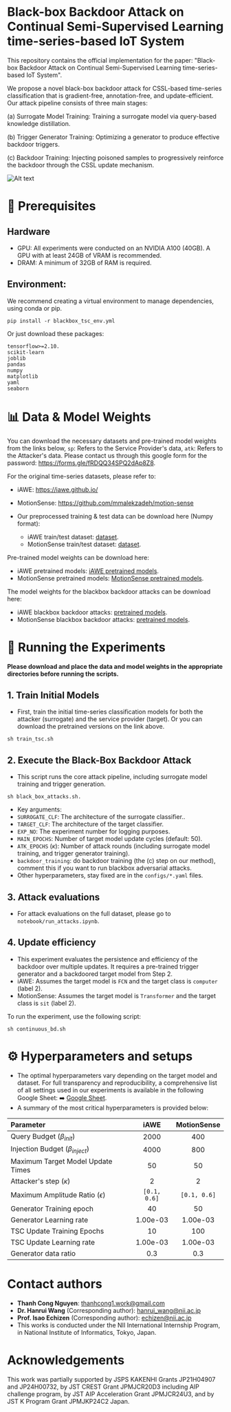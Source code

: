 # Black-box Backdoor Attack on Continual Semi-Supervised Learning time-series-based IoT System

This repository contains the official implementation for the paper: "Black-box Backdoor Attack on Continual Semi-Supervised Learning time-series-based IoT System".

We propose a novel black-box backdoor attack for CSSL-based time-series classification that is gradient-free, annotation-free, and update-efficient. Our attack pipeline consists of three main stages:

(a) Surrogate Model Training: Training a surrogate model via query-based knowledge distillation.

(b) Trigger Generator Training: Optimizing a generator to produce effective backdoor triggers.

(c) Backdoor Training: Injecting poisoned samples to progressively reinforce the backdoor through the CSSL update mechanism.

![Alt text](images/Methodology.png)

# 🔧 Prerequisites

## Hardware

- GPU: All experiments were conducted on an NVIDIA A100 (40GB). A GPU with at least 24GB of VRAM is recommended.
- DRAM: A minimum of 32GB of RAM is required.

## Environment:

We recommend creating a virtual environment to manage dependencies, using conda or pip.

```console
pip install -r blackbox_tsc_env.yml
```

Or just download these packages:

```console
tensorflow>=2.10.
scikit-learn
joblib
pandas
numpy
matplotlib
yaml
seaborn
```

# 📊 Data & Model Weights

You can download the necessary datasets and pre-trained model weights from the links below, ``sp``: Refers to the Service Provider's data, ``atk``: Refers to the Attacker's data. Please contact us through this google form for the password: https://forms.gle/fRDQQ34SPQ2dAp8Z8. 

For the original time-series datasets, please refer to:
  - iAWE: https://iawe.github.io/
  - MotionSense: https://github.com/mmalekzadeh/motion-sense

- Our preprocessed training & test data can be download here (Numpy format):
  - iAWE train/test dataset: [dataset](https://tngnemo-my.sharepoint.com/:u:/g/personal/levels1912_tngnemo_onmicrosoft_com/EVmT9-YHRHhChJxX4izF3hcB4n72DMPABAKbSI7DWX-Q9Q?e=yXacW9).
  - MotionSense train/test dataset: [dataset](https://tngnemo-my.sharepoint.com/:u:/g/personal/levels1912_tngnemo_onmicrosoft_com/EeslKSYLfWBHvLa6lLbFS9cB3KKqqXpfMA1YuWlGOUK4Og?e=dF0heC).

Pre-trained model weights can be download here:
- iAWE pretrained models: [iAWE pretrained models](https://tngnemo-my.sharepoint.com/:u:/g/personal/levels1912_tngnemo_onmicrosoft_com/EQi0fD0MXLdDsGsagxMQibwBHlKa25dp6XPINiCmK3Zo3Q?e=zdCRXq).
- MotionSense pretrained models: [MotionSense pretrained models](https://tngnemo-my.sharepoint.com/:u:/g/personal/levels1912_tngnemo_onmicrosoft_com/EUe7Oek1ZHRNr9xUfUbv3BsBAhrqwKNjyQPTByWp32zA6g?e=XvAAq2).

The model weights for the blackbox backdoor attacks can be download here:
- iAWE blackbox backdoor attacks: [pretrained models](https://tngnemo-my.sharepoint.com/:u:/g/personal/levels1912_tngnemo_onmicrosoft_com/EeJo2SQ7YVdGj5ZzPTeTqKYBqYYFFpqymcQImOMDoVy4_g?e=0VZ8Us).
- MotionSense blackbox backdoor attacks: [pretrained models](https://tngnemo-my.sharepoint.com/:u:/g/personal/levels1912_tngnemo_onmicrosoft_com/EWDSSiEBCvxKigYu2UWACq4BzOvlXnyIBcF1NLuuNEYzyQ?e=Y15tfb).

# 🚀 Running the Experiments

**Please download and place the data and model weights in the appropriate directories before running the scripts.**

## 1. Train Initial Models

- First, train the initial time-series classification models for both the attacker (surrogate) and the service provider (target). Or you can download the pretrained versions on the link above.

```console
sh train_tsc.sh
```

## 2. Execute the Black-Box Backdoor Attack

- This script runs the core attack pipeline, including surrogate model training and trigger generation.

```console
sh black_box_attacks.sh.
```

- Key arguments:
- ``SURROGATE_CLF``: The architecture of the surrogate classifier..
- ``TARGET_CLF``: The architecture of the target classifier.
- ``EXP_NO``: The experiment number for logging purposes.
- ``MAIN_EPOCHS``: Number of target model update cycles (default: 50).
- ``ATK_EPOCHS`` ($\kappa$): Number of attack rounds (including surrogate model training, and trigger generator training).
- ``backdoor_training``: do backdoor training (the (c) step on our method), comment this if you want to run blackbox adversarial attacks.
- Other hyperparameters, stay fixed are in the ``configs/*.yaml`` files.

## 3. Attack evaluations

- For attack evaluations on the full dataset, please go to ``notebook/run_attacks.ipynb``.

## 4. Update efficiency

- This experiment evaluates the persistence and efficiency of the backdoor over multiple updates. It requires a pre-trained trigger generator and a backdoored target model from Step 2.
- iAWE: Assumes the target model is ``FCN`` and the target class is ``computer`` (label 2).
- MotionSense: Assumes the target model is ``Transformer`` and the target class is ``sit`` (label 2).

To run the experiment, use the following script:

```console
sh continuous_bd.sh
```

# ⚙️ Hyperparameters and setups

- The optimal hyperparameters vary depending on the target model and dataset. For full transparency and reproducibility, a comprehensive list of all settings used in our experiments is available in the following Google Sheet: ➡️ [Google Sheet](https://docs.google.com/spreadsheets/d/1rab4JrnUre5lL9s6hdRscOIStbhpGMOjvgPmyhnJCPs/edit?usp=sharing).
- A summary of the most critical hyperparameters is provided below:

| **Parameter**                    | **iAWE** | **MotionSense** |
| :------------------------------------- | :------------: | :-------------------: |
| Query Budget ($\beta_{init}$)        |      2000      |          400          |
| Injection Budget ($\beta_{inject}$)  |      4000      |          800          |
| Maximum Target Model Update Times      |       50       |          50          |
| Attacker's step ($\kappa$)           |       2       |           2           |
| Maximum Amplitude Ratio ($\epsilon$) | `[0.1, 0.6]` |    `[0.1, 0.6]`    |
| Generator Training epoch               |       40       |          50          |
| Generator Learning rate                |    1.00e-03    |       1.00e-03       |
| TSC Update Training Epochs             |       10       |          100          |
| TSC Update Learning rate               |    1.00e-03    |       1.00e-03       |
| Generator data ratio                   |      0.3      |          0.3          |

# Contact authors

- **Thanh Cong Nguyen**: thanhcong1.work@gmail.com
- **Dr. Hanrui Wang** (Corresponding author): hanrui_wang@nii.ac.jp
- **Prof. Isao Echizen** (Corresponding author): echizen@nii.ac.jp
- This works is conducted under the NII International Internship Program, in National Institute of Informatics, Tokyo, Japan.

# Acknowledgements

This work was partially supported by JSPS KAKENHI Grants JP21H04907 and JP24H00732, by JST CREST Grant JPMJCR20D3 including AIP challenge program, by JST AIP Acceleration Grant JPMJCR24U3, and by JST K Program Grant JPMJKP24C2 Japan.
